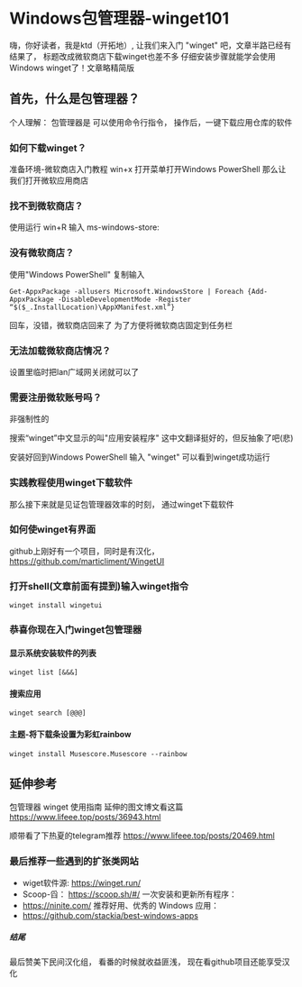 # Windows包管理器-winget101

嗨，你好读者，我是ktd（开拓地）,
让我们来入门 "winget" 吧，文章半路已经有结果了，
标题改成微软商店下载winget也差不多
仔细安装步骤就能学会使用Windows winget了！文章略精简版

## 首先，什么是包管理器？
个人理解：
包管理器是
可以使用命令行指令，
操作后，一键下载应用仓库的软件

### 如何下载winget？
准备环境-微软商店入门教程
win+x 打开菜单打开Windows PowerShell
那么让我们打开微软应用商店

### 找不到微软商店？
使用运行 <ktd> win+R<ktb> 输入
    ms-windows-store:


### 没有微软商店？
使用"Windows PowerShell" 复制输入

    Get-AppxPackage -allusers Microsoft.WindowsStore | Foreach {Add-AppxPackage -DisableDevelopmentMode -Register “$($_.InstallLocation)\AppXManifest.xml”}


回车，没错，微软商店回来了
为了方便将微软商店固定到任务栏

### 无法加载微软商店情况？
设置里临时把lan广域网关闭就可以了

### 需要注册微软账号吗？
非强制性的


搜索“winget”中文显示的叫"应用安装程序"
这中文翻译挺好的，但反抽象了吧(悲)

安装好回到Windows PowerShell
输入 "winget"
可以看到winget成功运行




### 实践教程使用winget下载软件
那么接下来就是见证包管理器效率的时刻，
通过winget下载软件

### 如何使winget有界面
github上刚好有一个项目，同时是有汉化，
    https://github.com/marticliment/WingetUI


### 打开shell(文章前面有提到)输入winget指令
    winget install wingetui

### 恭喜你现在入门winget包管理器


#### 显示系统安装软件的列表
    winget list [&&&]

#### 搜索应用
    winget search [@@@]

#### 主题-将下载条设置为彩虹rainbow
    winget install Musescore.Musescore --rainbow


## 延伸参考
包管理器 winget 使用指南
延伸的图文博文看这篇
<https://www.lifeee.top/posts/36943.html>

顺带看了下热夏的telegram推荐
<https://www.lifeee.top/posts/20469.html>




### 最后推荐一些遇到的扩张类网站

* wiget软件源:
https://winget.run/
* Scoop-舀：
https://scoop.sh/#/
一次安装和更新所有程序：
* https://ninite.com/
推荐好用、优秀的 Windows 应用：
* https://github.com/stackia/best-windows-apps

##### 结尾
最后赞美下民间汉化组，
看番的时候就收益匪浅，
现在看github项目还能享受汉化









